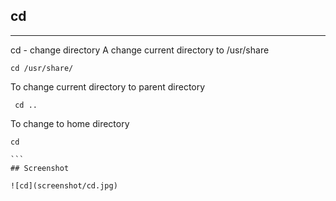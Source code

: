 ## cd

**********

cd - change directory
A
change current directory to /usr/share

`````
cd /usr/share/

`````
To change current directory to parent directory

`````
 cd ..

`````

To change to home directory
````
cd

```
## Screenshot

![cd](screenshot/cd.jpg)

